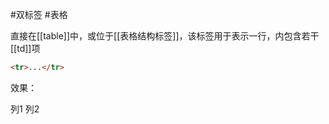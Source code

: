 #双标签 #表格

直接在[[table]]中，或位于[[表格结构标签]]，该标签用于表示一行，内包含若干[[td]]项

```HTML
<tr>...</tr>
```

效果：

<tr>
  <td>列1</td>
  <td>列2</td>
</tr>
